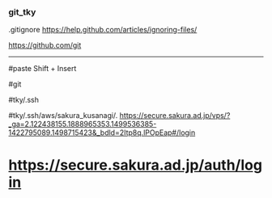 ### git_tky

.gitignore
https://help.github.com/articles/ignoring-files/

https://github.com/git

---

#paste
Shift + Insert

#git

#tky/.ssh


#tky/.ssh/aws/sakura_kusanagi/.
https://secure.sakura.ad.jp/vps/?_ga=2.122438155.1888965353.1499536385-1422795089.1498715423&_bdld=2Itp8q.lPOpEap#/login


# https://secure.sakura.ad.jp/auth/login
